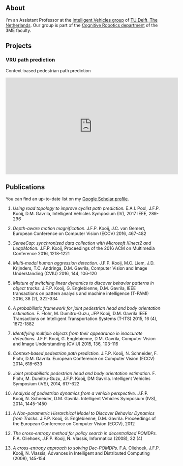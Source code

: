 ## About

I'm an Assistant Professor at the [Intelligent Vehicles group](http://intelligent-vehicles.org/) of [TU Delft, The Netherlands](https://www.tudelft.nl/). Our group is part of the [Cognitive Robotics department](http://cor.tudelft.nl/) of the 3ME faculty.

## Projects

### VRU path prediction

Context-based pedestrian path prediction

<iframe width="560" height="315" src="https://www.youtube.com/embed/e5aVSBWvfUY" frameborder="0" gesture="media" allow="encrypted-media" allowfullscreen></iframe>

## Publications

You can find an up-to-date list on my [Google Scholar profile](https://scholar.google.nl/citations?user=Uq5KrMoAAAAJ&hl=en).

1.	*Using road topology to improve cyclist path prediction.* E.A.I. Pool, J.F.P. Kooij, D.M. Gavrila, Intelligent Vehicles Symposium (IV), 2017 IEEE, 289-296

2.	*Depth-aware motion magnification.* J.F.P. Kooij, J.C. van Gemert, European Conference on Computer Vision (ECCV) 2016, 467-482

3.	*SenseCap: synchronized data collection with Microsoft Kinect2 and LeapMotion.* J.F.P. Kooij, Proceedings of the 2016 ACM on Multimedia Conference 2016, 1218-1221

4.	*Multi-modal human aggression detection.* J.F.P. Kooij, M.C. Liem, J.D. Krijnders, T.C. Andringa, D.M. Gavrila, Computer Vision and Image Understanding (CVIU) 2016, 144, 106-120

5.	*Mixture of switching linear dynamics to discover behavior patterns in object tracks.* J.F.P. Kooij, G. Englebienne, D.M. Gavrila, IEEE transactions on pattern analysis and machine intelligence (T-PAMI) 2016, 38 (2), 322-334

6.	*A probabilistic framework for joint pedestrian head and body orientation estimation.* F. Flohr, M. Dumitru-Guzu, JFP Kooij, D.M. Gavrila IEEE Transactions on Intelligent Transportation Systems (T-ITS) 2015, 16 (4), 1872-1882

7.	*Identifying multiple objects from their appearance in inaccurate detections.* J.F.P. Kooij, G. Englebienne, D.M. Gavrila, Computer Vision and Image Understanding (CVIU) 2015, 136, 103-116

8.	*Context-based pedestrian path prediction.* J.F.P. Kooij, N. Schneider, F. Flohr, D.M. Gavrila. European Conference on Computer Vision (ECCV) 2014, 618-633

9.	*Joint probabilistic pedestrian head and body orientation estimation.* F. Flohr, M. Dumitru-Guzu, J.F.P. Kooij, DM Gavrila. Intelligent Vehicles Symposium (IVS), 2014, 617-622

10.	*Analysis of pedestrian dynamics from a vehicle perspective.* J.F.P. Kooij, N. Schneider, D.M. Gavrila. Intelligent Vehicles Symposium (IVS), 2014, 1445-1450

11.	*A Non-parametric Hierarchical Model to Discover Behavior Dynamics from Tracks.* J.F.P. Kooij, G. Englebienne, D.M. Gavrila. Proceedings of the European Conference on Computer Vision (ECCV), 2012

12.	*The cross-entropy method for policy search in decentralized POMDPs.* F.A. Oliehoek, J.F.P. Kooij, N. Vlassis, Informatica (2008), 32 (4)

13.	*A cross-entropy approach to solving Dec-POMDPs.* F.A. Oliehoek, J.F.P. Kooij, N. Vlassis, Advances in Intelligent and Distributed Computing (2008), 145-154
